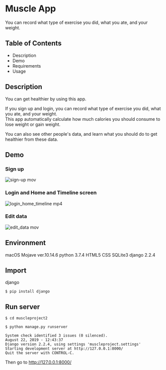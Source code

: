 # Muscle App
You can record what type of exercise you did, what you ate, and your weight. 
## Table of Contents
+ Description
+ Demo
+ Requirements
+ Usage
## Description
You can get healthier by using this app.  

If you sign up and login, you can record what type of exercise you did, what you ate, and your weight.  
This app automatically calculate how much calories you should consume to lose weight or gain weight. 

You can also see other people's data, and learn what you should do to get healthier from these data.

## Demo
### Sign up
![sign-up mov](https://user-images.githubusercontent.com/39889160/63482572-56ce9200-c4d4-11e9-9d52-49852bac2200.gif)

### Login and Home and Timeline screen
![login_home_timeline mp4](https://user-images.githubusercontent.com/39889160/63483249-baf25580-c4d6-11e9-88bc-d38948b77b90.gif)

### Edit data
![edit_data mov](https://user-images.githubusercontent.com/39889160/63483502-93e85380-c4d7-11e9-8617-8a0fe5c6c277.gif)  

## Environment
macOS Mojave ver.10.14.6
python 3.7.4
HTML5
CSS
SQLite3
django 2.2.4

## Import
django
```
$ pip install django
```

## Run server
```
$ cd muscleproject2  

$ python manage.py runserver

System check identified 3 issues (0 silenced).
August 22, 2019 - 12:43:37
Django version 2.2.4, using settings 'muscleproject.settings'
Starting development server at http://127.0.0.1:8000/
Quit the server with CONTROL-C.

```
Then go to http://127.0.0.1:8000/
